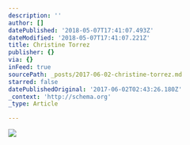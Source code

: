 ```yaml
---
description: ''
author: []
datePublished: '2018-05-07T17:41:07.493Z'
dateModified: '2018-05-07T17:41:07.221Z'
title: Christine Torrez
publisher: {}
via: {}
inFeed: true
sourcePath: _posts/2017-06-02-christine-torrez.md
starred: false
datePublishedOriginal: '2017-06-02T02:43:26.180Z'
_context: 'http://schema.org'
_type: Article

---
```

![](https://imgflo.herokuapp.com/graph/2b2431f8e7ba7b0/22270177bc9f608b81e9f911d97702b4/croprotate.jpg?cropheight=1858&cropwidth=2384&degrees=0&input=https%3A%2F%2Fthe-grid-user-content.s3-us-west-2.amazonaws.com%2F1c7a165b-814d-49a4-a585-4b3f922e6d39.jpg&x=0&y=0)
